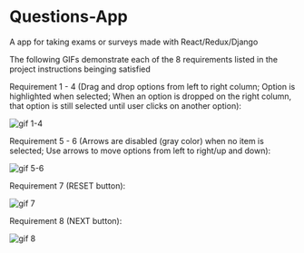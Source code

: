 # Questions-App
A app for taking exams or surveys made with React/Redux/Django

The following GIFs demonstrate each of the 8 requirements listed in the project instructions beinging satisfied 

Requirement 1 - 4 (Drag and drop options from left to right column; Option is highlighted when selected; When an option is dropped on the right column, that option is still selected until user clicks on another option): 

![gif 1-4](https://user-images.githubusercontent.com/12807760/41522531-2f01425a-728b-11e8-8b7c-e06ceb9d37cd.gif)

Requirement 5 - 6 (Arrows are disabled (gray color) when no item is selected; Use arrows to move options from left to right/up and down): 

![gif 5-6](https://user-images.githubusercontent.com/12807760/41522801-75c52994-728c-11e8-9628-bf004b046d9e.gif) 

Requirement 7 (RESET button): 

![gif 7](https://user-images.githubusercontent.com/12807760/41522882-d2fd519a-728c-11e8-8e99-b97f8849bfe6.gif) 

Requirement 8 (NEXT button): 

![gif 8](https://user-images.githubusercontent.com/12807760/41522908-ed4dcd7c-728c-11e8-82ae-3f39cfea46bb.gif)
